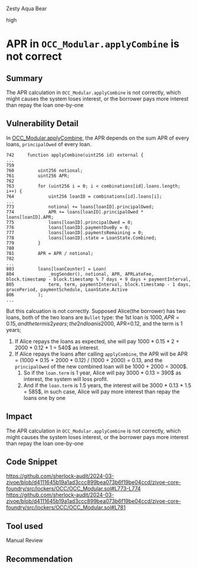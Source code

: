 Zesty Aqua Bear

high

# APR in `OCC_Modular.applyCombine` is not correct

## Summary
The APR calculation in `OCC_Modular.applyCombine` is not correctly, which might causes the system loses interest, or the borrower pays more interest than repay the loan one-by-one

## Vulnerability Detail
In [OCC_Modular.applyCombine](https://github.com/sherlock-audit/2024-03-zivoe/blob/d4111645b19a1ad3ccc899bea073b6f19be04ccd/zivoe-core-foundry/src/lockers/OCC/OCC_Modular.sol#L742-L808), the APR depends on the sum APR of every loans, `principalOwed` of every loan.
```solidity
742     function applyCombine(uint256 id) external {
...
759
760         uint256 notional;
761         uint256 APR;
762
763         for (uint256 i = 0; i < combinations[id].loans.length; i++) {
764             uint256 loanID = combinations[id].loans[i];
...
773             notional += loans[loanID].principalOwed;
774             APR += loans[loanID].principalOwed * loans[loanID].APR;
775             loans[loanID].principalOwed = 0;
776             loans[loanID].paymentDueBy = 0;
777             loans[loanID].paymentsRemaining = 0;
778             loans[loanID].state = LoanState.Combined;
779         }
780
781         APR = APR / notional;
782
...
803         loans[loanCounter] = Loan(
804             _msgSender(), notional, APR, APRLateFee, block.timestamp - block.timestamp % 7 days + 9 days + paymentInterval,
805             term, term, paymentInterval, block.timestamp - 1 days, gracePeriod, paymentSchedule, LoanState.Active
806         );
...
```

But this calcuation is not correctly.
Supposed Alice(the borrower) has two loans, both of the two loans are `Bullet` type:
the 1st loan is 1000$, APR=0.15, and the term is 2 years;
the 2nd loan is 2000$, APR=0.12, and the term is 1 years;
1. If Alice repays the loans as expected, she will pay 1000 * 0.15 * 2 + 2000 * 0.12 * 1 = 540$ as interest.
1. If Alice repays the loans after calling `applyCombine`, the APR will be APR = (1000 * 0.15  + 2000 * 0.12) / (1000 + 2000) = 0.13, and the `principalOwed` of the new combined loan will be 1000 + 2000 = 3000$.
   1) So if the `loan.term` is 1 year, Alice will pay 3000 * 0.13 = 390$ as interest, the system will loss profit. 
   2) And if the `loan.term` is 1.5 years, the interest will be 3000 * 0.13 * 1.5 = 585$, in such case, Alice will pay more interest than repay the loans one by one


## Impact
The APR calculation in `OCC_Modular.applyCombine` is not correctly, which might causes the system loses interest, or the borrower pays more interest than repay the loan one-by-one

## Code Snippet
https://github.com/sherlock-audit/2024-03-zivoe/blob/d4111645b19a1ad3ccc899bea073b6f19be04ccd/zivoe-core-foundry/src/lockers/OCC/OCC_Modular.sol#L773-L774
https://github.com/sherlock-audit/2024-03-zivoe/blob/d4111645b19a1ad3ccc899bea073b6f19be04ccd/zivoe-core-foundry/src/lockers/OCC/OCC_Modular.sol#L781

## Tool used

Manual Review

## Recommendation
